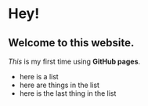 # Hey!
## Welcome to this website.
*This* is my first time using **GitHub pages**.

- here is a list
- here are things in the list
- here is the last thing in the list
